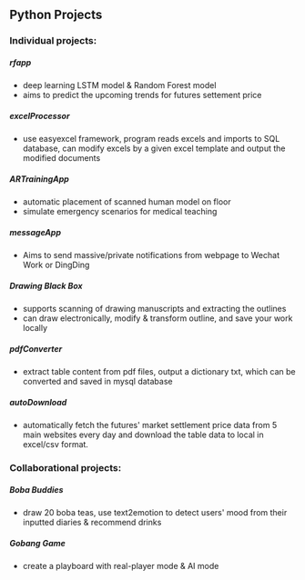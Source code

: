 ## Python Projects
### Individual projects: 
##### rfapp
- deep learning LSTM model & Random Forest model
- aims to predict the upcoming trends for futures settement price
##### excelProcessor
- use easyexcel framework, program reads excels and imports to SQL database, can modify excels by a given excel template and output the modified documents
##### ARTrainingApp
- automatic placement of scanned human model on floor
- simulate emergency scenarios for medical teaching
##### messageApp
- Aims to send massive/private notifications from webpage to Wechat Work or DingDing
##### Drawing Black Box
- supports scanning of drawing manuscripts and extracting the outlines
- can draw electronically, modify & transform outline, and save your work locally
##### pdfConverter
- extract table content from pdf files, output a dictionary txt, which can be converted and saved in mysql database
##### autoDownload
- automatically fetch the futures' market settlement price data from 5 main websites every day and download the table data to local in excel/csv format.
### Collaborational projects:
##### Boba Buddies
- draw 20 boba teas, use text2emotion to detect users' mood from their inputted diaries & recommend drinks
##### Gobang Game
- create a playboard with real-player mode & AI mode
